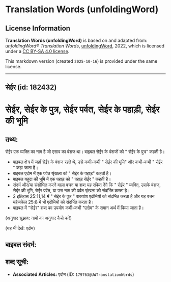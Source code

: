 # Translation Words (unfoldingWord)

## License Information

**Translation Words (unfoldingWord)** is based on and adapted from: _unfoldingWord® Translation Words_, [unfoldingWord](https://unfoldingword.org/utw), 2022, which is licensed under a [CC BY-SA 4.0 license](https://creativecommons.org/licenses/by-sa/4.0/legalcode.en).

This markdown version (created `2025-10-16`) is provided under the same license.



--------------------------------

## सेईर (id: 182432)

**सेईर, सेईर के पुत्र, सेईर पर्वत, सेईर के पहाड़ी, सेईर की भूमि**
=================================================================

तथ्य:
-----

सेईर एक व्यक्ति का नाम है जो एसाव का वंशज था। बाइबल सेईर के वंशजों को " सेईर के पुत्र" कहती है।

* बाइबल क्षेत्र में जहाँ सेईर के वंशज रहते थे, उसे कभी\-कभी " सेईर की भूमि" और कभी\-कभी " सेईर " कहा जाता है।
* बाइबल एदोम में एक पर्वत श्रृंखला को " सेईर के पहाड़" कहती है।
* बाइबल यहूदा की भूमि में एक पहाड़ को " पहाड़ सेईर " कहती है।
* संदर्भ और/या संशोधित करने वाला वचन या शब्द यह संकेत देंगे कि " सेईर " व्यक्ति, उसके वंशज, सेईर की भूमि, सेईर पर्वत, या उस नाम की पर्वत श्रृंखला को संदर्भित करता है।
* 2 इतिहास 25:11,14 में " सेईर के पुत्र " वाक्यांश एदोमियों को संदर्भित करता है और यह वचन यहेजकेल 25:8 में भी एदोमियों को संदर्भित करता है।
* बाइबल में "सेईर" शब्द का उपयोग कभी\-कभी "एदोम" के समान अर्थ में किया जाता है।

(अनुवाद सुझाव: नामों का अनुवाद कैसे करें)

(यह भी देखें: एदोम)

**बाइबल संदर्भ:**
-----------------

**शब्द सूची:**
--------------

* **Associated Articles:** एदोम (ID: `179763@UWTranslationWords`)

